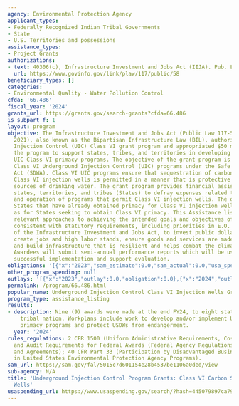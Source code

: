 ```yaml
---
agency: Environmental Protection Agency
applicant_types:
- Federally Recognized Indian Tribal Governments
- State
- U.S. Territories and possessions
assistance_types:
- Project Grants
authorizations:
- text: 40306(c), Infrastructure Investment and Jobs Act (IIJA). Pub. L. 117, 58.
  url: https://www.govinfo.gov/link/plaw/117/public/58
beneficiary_types: []
categories:
- Environmental Quality - Water Pollution Control
cfda: '66.486'
fiscal_year: '2024'
grants_url: https://grants.gov/search-grants?cfda=66.486
is_subpart_f: 1
layout: program
objective: The Infrastructure Investment and Jobs Act (Public Law 117-58, Nov. 15,
  2021), also known as the Bipartisan Infrastructure Law (BIL), authorized a new Underground
  Injection Control (UIC) Class VI grant program and appropriated $50 million for
  the program to support states, tribes, and territories in developing and implementing
  UIC Class VI primacy programs. The objective of the grant program is to support
  Class VI Underground Injection Control (UIC) programs under the Safe Drinking Water
  Act (SDWA). Class VI UIC programs ensure that sequestration of carbon dioxide through
  Class VI injection wells is permitted in a manner that is protective of underground
  sources of drinking water. The grant program provides financial assistance to eligible
  states, territories, and tribes (States) to defray expenses related to the establishment
  and operation of programs that permit Class VI injection wells. The grants are for
  States that have already obtained primacy for Class VI injection wells, as well
  as for States seeking to obtain Class VI primacy. This Assistance listing considers
  relevant approaches to achieving the intended goals and objectives of the program
  consistent with statutory requirements, including priorities in E.O. 14052, Implementation
  of the Infrastructure Investment and Jobs Act, to invest public dollars equitably,
  create jobs and high labor stands, ensure goods and services are made in America,
  and build infrastructure that is resilient and helps combat the climate crisis.
  Awardees will submit semi-annual performance reports which will be used to measure
  successful implementation and support evaluation.
obligations: '[{"x":"2023","sam_estimate":0.0,"sam_actual":0.0,"usa_spending_actual":0.0},{"x":"2024","sam_estimate":0.0,"sam_actual":17370000.0,"usa_spending_actual":17370000.0},{"x":"2025","sam_estimate":0.0,"sam_actual":30880000.0,"usa_spending_actual":1930000.0}]'
other_program_spending: null
outlays: '[{"x":"2023","outlay":0.0,"obligation":0.0},{"x":"2024","outlay":23370.0,"obligation":17370000.0},{"x":"2025","outlay":0.0,"obligation":1930000.0}]'
permalink: /program/66.486.html
popular_name: Underground Injection Control Class VI Injection Wells Grant Program
program_type: assistance_listing
results:
- description: Nine (9) awards were made at the end FY24, to eight states and one
    tribal nation. Workplans include work to develop and/or implement UIC Class VI
    primacy programs and protect USDWs from endangerment.
  year: '2024'
rules_regulations: 2 CFR 1500 (Uniform Administrative Requirements, Cost Principles,
  and Audit Requirements for Federal Awards (Federal Agency Regulations for Grants
  and Agreements); 40 CFR Part 33 (Participation by Disadvantaged Business Enterprises
  in United States Environmental Protection Agency Programs).
sam_url: https://sam.gov/fal/5015c7d601154e28b4537be1106a0ded/view
sub-agency: N/A
title: 'Underground Injection Control Program Grants: Class VI Carbon Sequestration
  Wells'
usaspending_url: https://www.usaspending.gov/search/?hash=445079897ca791dcf3919103b96b1dd8
---
```

